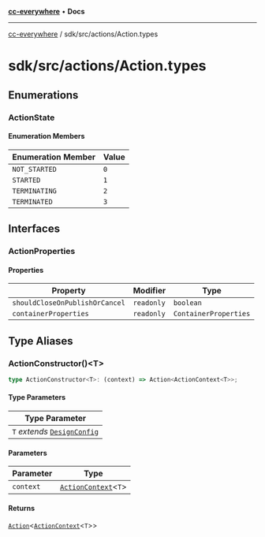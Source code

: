 [**cc-everywhere**](../../../index.md) • **Docs**

***

[cc-everywhere](../../../index.md) / sdk/src/actions/Action.types

# sdk/src/actions/Action.types

## Enumerations

### ActionState

#### Enumeration Members

| Enumeration Member | Value |
| ------ | ------ |
| `NOT_STARTED` | `0` |
| `STARTED` | `1` |
| `TERMINATING` | `2` |
| `TERMINATED` | `3` |

## Interfaces

### ActionProperties

#### Properties

| Property | Modifier | Type |
| ------ | ------ | ------ |
| `shouldCloseOnPublishOrCancel` | `readonly` | `boolean` |
| `containerProperties` | `readonly` | `ContainerProperties` |

## Type Aliases

### ActionConstructor()\<T\>

```ts
type ActionConstructor<T>: (context) => Action<ActionContext<T>>;
```

#### Type Parameters

| Type Parameter |
| ------ |
| `T` *extends* [`DesignConfig`](../../../shared/src/types/DesignConfig.md#designconfig) |

#### Parameters

| Parameter | Type |
| ------ | ------ |
| `context` | [`ActionContext`](ActionContext.md#actioncontextt)\<`T`\> |

#### Returns

[`Action`](Action.md#actiont)\<[`ActionContext`](ActionContext.md#actioncontextt)\<`T`\>\>
